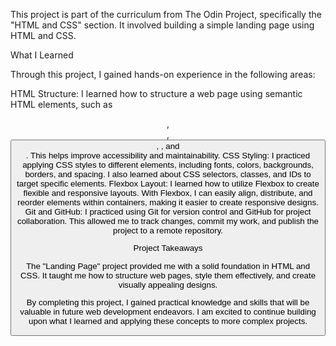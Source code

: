 This project is part of the curriculum from The Odin Project, specifically the "HTML and CSS" section. It involved building a simple landing page using HTML and CSS.

What I Learned

Through this project, I gained hands-on experience in the following areas:

HTML Structure: I learned how to structure a web page using semantic HTML elements, such as <header>, <div>, <button>, <img>, and <footer>. This helps improve accessibility and maintainability.
CSS Styling: I practiced applying CSS styles to different elements, including fonts, colors, backgrounds, borders, and spacing. I also learned about CSS selectors, classes, and IDs to target specific elements.
Flexbox Layout: I learned how to utilize Flexbox to create flexible and responsive layouts. With Flexbox, I can easily align, distribute, and reorder elements within containers, making it easier to create responsive designs.
Git and GitHub: I practiced using Git for version control and GitHub for project collaboration. This allowed me to track changes, commit my work, and publish the project to a remote repository.

Project Takeaways

The "Landing Page" project provided me with a solid foundation in HTML and CSS. It taught me how to structure web pages, style them effectively, and create visually appealing designs.

By completing this project, I gained practical knowledge and skills that will be valuable in future web development endeavors. I am excited to continue building upon what I learned and applying these concepts to more complex projects.
